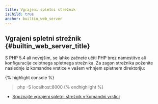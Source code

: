 ```yaml
---
title: Vgrajeni spletni strežnik
isChild: true
anchor: builtin_web_server
---
```


## Vgrajeni spletni strežnik {#builtin_web_server_title}

S PHP 5.4 ali novejšim, se lahko začnete učiti PHP brez namestitve ali konfiguracije celotnega spletnega strežnika.
Za zagon strežnika poženite naslednje iz komandne vrstice v vašem vrhnjem spletnem direktoriju:

{% highlight console %}
> php -S localhost:8000
{% endhighlight %}

* [Spoznajte vgrajeni spletni strežnik v komandni vrstici][cli-server]

[cli-server]: http://php.net/manual/features.commandline.webserver

